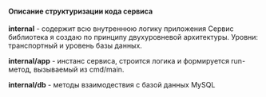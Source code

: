#### Описание структуризации кода сервиса

**internal** - содержит всю внутреннюю логику приложения
Сервис библиотека я создаю по принципу двухуровневой архитектуры. Уровни: транспортный и уровень базы данных.

**internal/app** - инстанс сервиса, строится логика и формируется run-метод, вызываемый из cmd/main.

**internal/db** - методы взаимодествия с базой данных MySQL